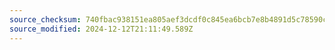 ```yaml
---
source_checksum: 740fbac938151ea805aef3dcdf0c845ea6bcb7e8b4891d5c78590c9b8563786e
source_modified: 2024-12-12T21:11:49.589Z
---
```


